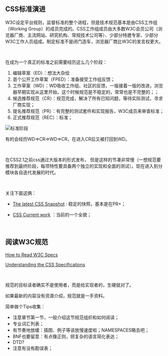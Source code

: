 ## CSS标准演进

<!--写于2020年-->

W3C设定平台规则，监督标准的整个进程，但是技术规范基本是由CSS工作组（Working Group）的成员完成的。CSS工作组成员由大多数W3C会员公司（浏览器厂商、主流网站、研究机构、常规技术公司等）、少部分特邀专家、少部分W3C工作人员组成。制定标准不是闭门造车，浏览器厂商比W3C的发言权更大。

&emsp;

在成为一个真正的标准之前需要经历这么几个阶段：

1. 编辑草案（ED）：想法大杂烩
2. 首个公开工作草案（FPED）：准备接受工作组反馈；
3. 工作草案（WD）：WD吸收工作组、社区的反馈，一版接着一版的改进，浏览器早期实现从这里开始，这个时候规范是不稳定的，常常也是不完整的；；
4. 候选推荐规范（CR）：规范完成，解决了所有已知问题，等待实际测试，寻求厂商实现；
5. 提名推荐规范（PR）：有完整的测试套件和实现报告，W3C成员来审查标准；
6. 正式推荐规范（REC）：标准；

![标准阶段](https://s3.us-west-2.amazonaws.com/secure.notion-static.com/5a7dfd21-ee68-4818-8d30-5fdeb71835ea/Untitled.png?X-Amz-Algorithm=AWS4-HMAC-SHA256&X-Amz-Credential=AKIAT73L2G45O3KS52Y5%2F20210901%2Fus-west-2%2Fs3%2Faws4_request&X-Amz-Date=20210901T022319Z&X-Amz-Expires=86400&X-Amz-Signature=d4b5baf69b1421db9383811c9bb5934ddc8064a84f392abc04569bdfb3176e7c&X-Amz-SignedHeaders=host&response-content-disposition=filename%20%3D%22Untitled.png%22)

有的会经历WD=>CR=>WD=>CR，在进入CR后又被打回到WD。

&emsp;

在CSS2.1之前css通过大版本的形式发布， 但是这样的节凑非常慢（一想规范要推荐到最终阶段，每项特性要具备两个独立的实现和全面的测试）。现在进入到分模块各自迭代发展的时代。

&emsp;

关注下面这俩：

- [The latest CSS Snapshot](https://www.w3.org/TR/CSS/) : 稳定的快照，基本是在PR+；

- [CSS Current work](https://www.w3.org/Style/CSS/current-work) ：当前的一个全貌； 


&emsp;

## 阅读W3C规范

[How to Read W3C Specs](https://alistapart.com/article/readspec/)

[Understanding the CSS Specifications](https://www.w3.org/Style/CSS/read)

&emsp;

规范的目标读者确实不是使用者，而是给实现者的，生硬就对了。

如果最新的内容没有资源介绍，规范就是一手资料。



简单做个Tips收集：

- 注意章节第一节，一般介绍这节规范组织和如何阅读；
- 专业词汇列表；
- 有节奏地放缓：插图、例子等该放慢速度啦；NAMESPACES略去吧；
- BNF也要留意：有点像正则，把复杂的语言简化表达；
- DTD?
- 注意有没有勘误表；
